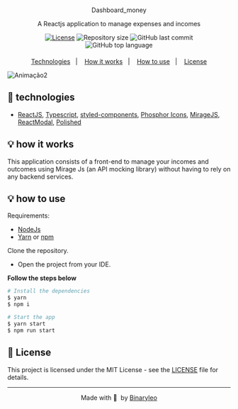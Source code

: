 <div align="center" style="margin: 20px; text-align: center">
<p> Dashboard_money</p>
<p>A Reactjs application to manage expenses and incomes</p>

  [![License](http://img.shields.io/:license-mit-blue.svg?style=flat-square)](https://github.com/BinaryLeo/react_dashboard_money/blob/main/LICENSE)
  <img alt="Repository size" src="https://img.shields.io/github/repo-size/BinaryLeo/react_dashboard_money?color=blue">
  ![GitHub last commit](https://img.shields.io/github/last-commit/BinaryLeo/react_dashboard_money?style=flat-square)
  ![GitHub top language](https://img.shields.io/github/languages/top/BinaryLeo/react_dashboard_money?style=flat-square)
  
</div>
<p align="center">
  <a href="#-technologies">Technologies</a>&nbsp;&nbsp;&nbsp;|&nbsp;&nbsp;&nbsp;
  <a href="#-how-it-works">How it works</a>&nbsp;&nbsp;&nbsp;|&nbsp;&nbsp;&nbsp;
  <a href="#-how-to-use">How to use</a>&nbsp;&nbsp;&nbsp;|&nbsp;&nbsp;&nbsp;
  <a href="#-license">License</a>
</p>

![Animação2](https://user-images.githubusercontent.com/72607039/176575127-b79a3c90-fed6-4223-8522-888d5bc2e20b.gif)



## 🧪 technologies

*  [ReactJS](https://reactjs.org/), [Typescript](https://www.typescriptlang.org/), [styled-components](https://styled-components.com/), [Phosphor Icons](https://phosphoricons.com/), [MirageJS](https://miragejs.com/),  [ReactModal](https://github.com/reactjs/react-modal),  [Polished](https://polished.js.org/docs/)


## 💡 how it works
This application consists of a front-end to manage your incomes and outcomes using  Mirage Js (an API mocking library) without having to rely on any backend services.


## 💡 how to use

Requirements:
* [NodeJs](https://nodejs.org/en/)
* [Yarn](https://classic.yarnpkg.com/) or [npm](https://www.npmjs.com/package/npm)


 Clone the repository.
- Open the project from your IDE.


**Follow the steps below**

```bash
# Install the dependencies
$ yarn
$ npm i

# Start the app
$ yarn start
$ npm run start
```

## 📝 License

This project is licensed under the MIT License - see the [LICENSE](LICENSE) file for details.

---

<p align="center">
  Made with 💜&nbsp; by <a href="https://www.linkedin.com/in/leonardo-moura-92b513209/">Binaryleo</a>
</p>
